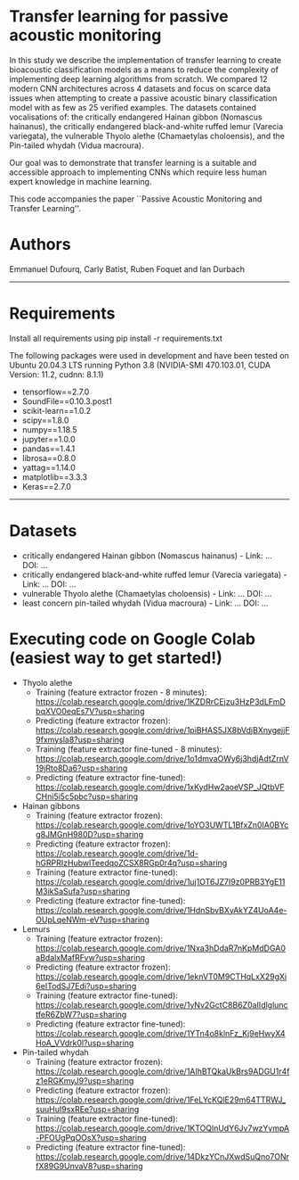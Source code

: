 # Transfer learning for passive acoustic monitoring

In this study we describe the implementation of transfer learning to create bioacoustic classification models as a means to reduce the complexity of implementing deep learning algorithms from scratch. We compared 12 modern CNN architectures across 4 datasets and focus on scarce data issues when attempting to create a passive acoustic binary classification model with as few as 25 verified examples. The datasets contained vocalisations of: the critically endangered Hainan gibbon (Nomascus hainanus), the critically endangered black-and-white ruffed lemur (Varecia variegata), the vulnerable Thyolo alethe (Chamaetylas choloensis), and the Pin-tailed whydah (Vidua macroura). 

Our goal was to demonstrate that transfer learning is a suitable and accessible approach to implementing CNNs which require less human expert knowledge in machine learning.

This code accompanies the paper ``Passive Acoustic Monitoring and Transfer Learning''.

# Authors
Emmanuel Dufourq, Carly Batist, Ruben Foquet and Ian Durbach

<hr>

# Requirements

Install all requirements using pip install -r requirements.txt

The following packages were used in development and have been tested on Ubuntu 20.04.3 LTS running Python 3.8 (NVIDIA-SMI 470.103.01, CUDA Version: 11.2, cudnn: 8.1.1)

* tensorflow==2.7.0
* SoundFile==0.10.3.post1
* scikit-learn==1.0.2
* scipy==1.8.0
* numpy==1.18.5
* jupyter==1.0.0
* pandas==1.4.1
* librosa==0.8.0
* yattag==1.14.0
* matplotlib==3.3.3
* Keras==2.7.0

<hr>

# Datasets

* critically endangered Hainan gibbon (Nomascus hainanus) - Link: ... DOI: ...
* critically endangered black-and-white ruffed lemur (Varecia variegata) - Link: ... DOI: ...
* vulnerable Thyolo alethe (Chamaetylas choloensis) - Link: ... DOI: ...
* least concern pin-tailed whydah (Vidua macroura) - Link: ... DOI: ...

# Executing code on Google Colab (easiest way to get started!)

* Thyolo alethe
  - Training (feature extractor frozen - 8 minutes): https://colab.research.google.com/drive/1KZDRrCEjzu3HzP3dLFmDbqXVO0eqEs7V?usp=sharing
  - Predicting (feature extractor frozen): https://colab.research.google.com/drive/1piBHAS5JX8bVdjBXnygejjF9fxmysla8?usp=sharing
  - Training (feature extractor fine-tuned - 8 minutes): https://colab.research.google.com/drive/1o1dmvaOWy6j3hdjAdtZrnV19jRto8Da6?usp=sharing
  - Predicting (feature extractor fine-tuned): https://colab.research.google.com/drive/1xKydHw2aoeVSP_JQtbVFCHni5i5c5pbc?usp=sharing
* Hainan gibbons
  - Training (feature extractor frozen): https://colab.research.google.com/drive/1oYO3UWTL1BfxZn0IA0BYcg8JMGnH980D?usp=sharing
  - Predicting (feature extractor frozen): https://colab.research.google.com/drive/1d-hGRPRIzHubwlTeedqoZCSX8RGp0r4q?usp=sharing
  - Training (feature extractor fine-tuned): https://colab.research.google.com/drive/1uj1OT6JZ7I9z0PRB3YgE11M3ikSaSufa?usp=sharing
  - Predicting (feature extractor fine-tuned): https://colab.research.google.com/drive/1HdnSbvBXyAkYZ4UoA4e-OUpLqeNWm-eV?usp=sharing
* Lemurs
  - Training (feature extractor frozen): https://colab.research.google.com/drive/1Nxa3hDdaR7nKpMdDGA0aBdalxMafRFvw?usp=sharing
  - Predicting (feature extractor frozen): https://colab.research.google.com/drive/1eknVT0M9CTHqLxX29gXi6eITodSJ7Edi?usp=sharing
  - Training (feature extractor fine-tuned): https://colab.research.google.com/drive/1yNv2GctC8B6Z0aIIdlglunctfeR6ZbW7?usp=sharing
  - Predicting (feature extractor fine-tuned): https://colab.research.google.com/drive/1YTn4o8klnFz_Kj9eHwyX4HoA_VVdrk0l?usp=sharing
* Pin-tailed whydah
  - Training (feature extractor frozen): https://colab.research.google.com/drive/1AIhBTQkaUkBrs9ADGU1r4fz1eRGKmyJ9?usp=sharing
  - Predicting (feature extractor frozen): https://colab.research.google.com/drive/1FeLYcKQlE29m64TTRWJ_suuHuI9sxREe?usp=sharing
  - Training (feature extractor fine-tuned): https://colab.research.google.com/drive/1KTOQlnUdY6Jv7wzYympA-PFOUgPqOOsX?usp=sharing
  - Predicting (feature extractor fine-tuned): https://colab.research.google.com/drive/14DkzYCnJXwdSuQno7ONrfX89G9UnvaV8?usp=sharing
